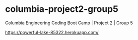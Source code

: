 # columbia-project2-group5
Columbia Engineering Coding Boot Camp | Project 2 | Group 5

https://powerful-lake-85322.herokuapp.com/
